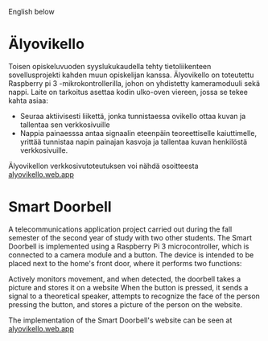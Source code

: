 English below

# Älyovikello

Toisen opiskeluvuoden syyslukukaudella tehty tietoliikenteen sovellusprojekti kahden muun opiskelijan kanssa.
Älyovikello on toteutettu Raspberry pi 3 -mikrokontrollerilla, johon on yhdistetty kameramoduuli sekä nappi.
Laite on tarkoitus asettaa kodin ulko-oven viereen, jossa se tekee kahta asiaa:
- Seuraa aktiivisesti liikettä, jonka tunnistaessa ovikello ottaa kuvan ja tallentaa sen verkkosivuille
- Nappia painaesssa antaa signaalin eteenpäin teoreettiselle kaiuttimelle, yrittää tunnistaa napin painajan kasvoja ja tallentaa kuvan henkilöstä verkkosivuille.

Älyovikellon verkkosivutoteutuksen voi nähdä osoitteesta [alyovikello.web.app](alyovikello.web.app)

# Smart Doorbell
A telecommunications application project carried out during the fall semester of the second year of study with two other students.
The Smart Doorbell is implemented using a Raspberry Pi 3 microcontroller, which is connected to a camera module and a button.
The device is intended to be placed next to the home's front door, where it performs two functions:

Actively monitors movement, and when detected, the doorbell takes a picture and stores it on a website
When the button is pressed, it sends a signal to a theoretical speaker, attempts to recognize the face of the person pressing the button, and stores a picture of the person on the website.

The implementation of the Smart Doorbell's website can be seen at [alyovikello.web.app](alyovikello.web.app)
